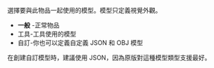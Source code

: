 選擇要與此物品一起使用的模型。模型只定義視覺外觀。

* **一般** -正常物品
* 工具-工具使用的模型
* 自訂-你也可以定義自定義 JSON 和 OBJ 模型

在創建自訂模型時，建議使用 JSON，因為原版對這種模型類型支援最好。